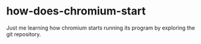 # how-does-chromium-start
Just me learning how chromium starts running its program by exploring the git repository.
